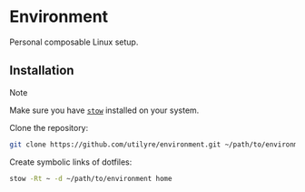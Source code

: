 # Environment

Personal composable Linux setup.

## Installation

> [!NOTE]
> Make sure you have [`stow`][stow] installed on your system.

Clone the repository:

```bash
git clone https://github.com/utilyre/environment.git ~/path/to/environment
```

Create symbolic links of dotfiles:

```bash
stow -Rt ~ -d ~/path/to/environment home
```

[stow]: https://gnu.org/software/stow
